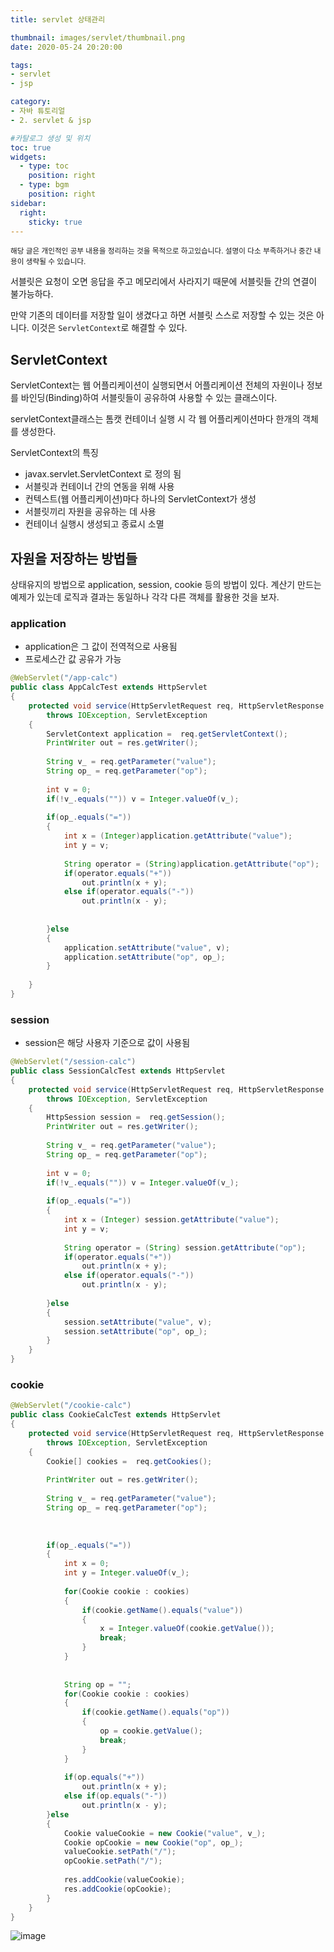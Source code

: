 ```yaml
---
title: servlet 상태관리

thumbnail: images/servlet/thumbnail.png
date: 2020-05-24 20:20:00

tags: 
- servlet
- jsp

category:
- 자바 튜토리얼
- 2. servlet & jsp

#카탈로그 생성 및 위치
toc: true
widgets:
  - type: toc
    position: right
  - type: bgm
    position: right
sidebar:
  right:
    sticky: true
---
```


<sup>해당 글은 개인적인 공부 내용을 정리하는 것을 목적으로 하고있습니다. 설명이 다소 부족하거나 중간 내용이 생략될 수 있습니다.</sup>

서블릿은 요청이 오면 응답을 주고 메모리에서 사라지기 때문에 서블릿들 간의 연결이 불가능하다. 

만약 기존의 데이터를 저장할 일이 생겼다고 하면 서블릿 스스로 저장할 수 있는 것은 아니다. 이것은 `ServletContext`로 해결할 수 있다.
<!-- more -->

## ServletContext
ServletContext는 웹 어플리케이션이 실행되면서 어플리케이션 전체의 자원이나 정보를 바인딩(Binding)하여 서블릿들이 공유하여 사용할 수 있는 클래스이다.

servletContext클래스는 톰캣 컨테이너 실행 시 각 웹 어플리케이션마다 한개의 객체를 생성한다.

ServletContext의 특징
- javax.servlet.ServletContext 로 정의 됨
- 서블릿과 컨테이너 간의 연동을 위해 사용
- 컨텍스트(웹 어플리케이션)마다 하나의 ServletContext가 생성
- 서블릿끼리 자원을 공유하는 데 사용
- 컨테이너 실행시 생성되고 종료시 소멸

## 자원을 저장하는 방법들
상태유지의 방법으로 application, session, cookie 등의 방법이 있다. 계산기 만드는 예제가 있는데 로직과 결과는 동일하나 각각 다른 객체를 활용한 것을 보자.

### application
- application은 그 값이 전역적으로 사용됨
- 프로세스간 값 공유가 가능

```java
@WebServlet("/app-calc")
public class AppCalcTest extends HttpServlet
{
	protected void service(HttpServletRequest req, HttpServletResponse res)
		throws IOException, ServletException
	{
		ServletContext application =  req.getServletContext();
		PrintWriter out = res.getWriter();
		
		String v_ = req.getParameter("value");
		String op_ = req.getParameter("op");
		
		int v = 0;
		if(!v_.equals("")) v = Integer.valueOf(v_);
		
		if(op_.equals("="))
		{
			int x = (Integer)application.getAttribute("value");
			int y = v;
					
			String operator = (String)application.getAttribute("op");
			if(operator.equals("+"))
				out.println(x + y);
			else if(operator.equals("-"))
				out.println(x - y);
				
			
		}else
		{
			application.setAttribute("value", v);
			application.setAttribute("op", op_);
		}
		
	}
}
```

### session
- session은 해당 사용자 기준으로 값이 사용됨

```java
@WebServlet("/session-calc")
public class SessionCalcTest extends HttpServlet
{
	protected void service(HttpServletRequest req, HttpServletResponse res)
		throws IOException, ServletException
	{
		HttpSession session =  req.getSession();
		PrintWriter out = res.getWriter();
		
		String v_ = req.getParameter("value");
		String op_ = req.getParameter("op");
		
		int v = 0;
		if(!v_.equals("")) v = Integer.valueOf(v_);
		
		if(op_.equals("="))
		{
			int x = (Integer) session.getAttribute("value");
			int y = v;
					
			String operator = (String) session.getAttribute("op");
			if(operator.equals("+"))
				out.println(x + y);
			else if(operator.equals("-"))
				out.println(x - y);
				
		}else
		{
			session.setAttribute("value", v);
			session.setAttribute("op", op_);
		}
	}
}
```

### cookie
```java
@WebServlet("/cookie-calc")
public class CookieCalcTest extends HttpServlet
{
	protected void service(HttpServletRequest req, HttpServletResponse res)
		throws IOException, ServletException
	{
		Cookie[] cookies =  req.getCookies();
		
		PrintWriter out = res.getWriter();
		
		String v_ = req.getParameter("value");
		String op_ = req.getParameter("op");
		
		
		
		if(op_.equals("="))
		{
			int x = 0;
			int y = Integer.valueOf(v_);
			
			for(Cookie cookie : cookies)
			{
				if(cookie.getName().equals("value"))
				{
					x = Integer.valueOf(cookie.getValue());
					break;
				}
			}
			
			
			String op = "";
			for(Cookie cookie : cookies)
			{
				if(cookie.getName().equals("op"))
				{
					op = cookie.getValue();
					break;
				}
			}
			
			if(op.equals("+"))
				out.println(x + y);
			else if(op.equals("-"))
				out.println(x - y);
		}else
		{
			Cookie valueCookie = new Cookie("value", v_);
			Cookie opCookie = new Cookie("op", op_);
			valueCookie.setPath("/");
			opCookie.setPath("/");
			
			res.addCookie(valueCookie);
			res.addCookie(opCookie);
		}
	}
}
```

![image](https://gojaebeom.github.io/images/servlet/example03.png)